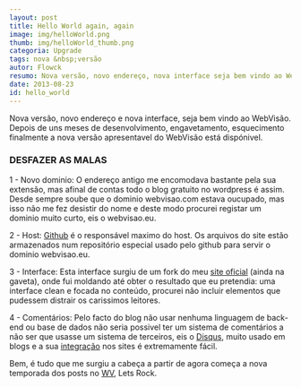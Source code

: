 ```yaml
---
layout: post
title: Hello World again, again
image: img/helloWorld.png
thumb: img/helloWorld_thumb.png
categoria: Upgrade
tags: nova &nbsp;versão
autor: Flowck
resumo: Nova versão, novo endereço, nova interface seja bem vindo ao WebVisão. Depois de uns meses de desenvolvimento, engavetamento, esquecimento finalmente a nova versão apresentavel do WebVisão está dispónivel.  [...]
date: 2013-08-23
id: hello_world
---
```


Nova versão, novo endereço e nova interface, seja bem vindo ao WebVisão. Depois de uns meses de desenvolvimento, engavetamento, esquecimento finalmente a nova versão apresentavel do WebVisão está dispónivel.

### DESFAZER AS MALAS

1 - Novo dominio: O endereço antigo me encomodava bastante pela sua extensão, mas afinal de contas todo o blog gratuito no wordpress é assim. Desde sempre soube que o dominio webvisao.com estava oucupado, mas isso não me fez desistir do nome e deste modo procurei registar um dominio muito curto, eis o webvisao.eu.

2 - Host: [Github](https://github.com) é o responsável maximo do host. Os arquivos do site estão armazenados num repositório especial usado pelo github para servir o dominio webvisao.eu.

3 - Interface: Esta interface surgiu de um fork do meu [site oficial](https://github.com/flowck/flowck.github.io) (ainda na gaveta), onde fui moldando até obter o resultado que eu pretendia: uma interface clean e focada no conteúdo, procurei não incluir elementos que pudessem distrair os carissimos leitores.

4 - Comentários: Pelo facto do blog não usar nenhuma linguagem de back-end ou base de dados não seria possivel ter um sistema de comentários a não ser que usasse um sistema de terceiros, eis o [Disqus](http://disqus.com), muito usado em blogs e a sua [integração](https://disqus.com/admin/signup/?utm_source=New-Site) nos sites é extremamente fácil.

Bem, é tudo que me surgiu a cabeça a partir de agora começa a nova temporada dos posts no [WV](http://webvisao.eu), Lets Rock.
